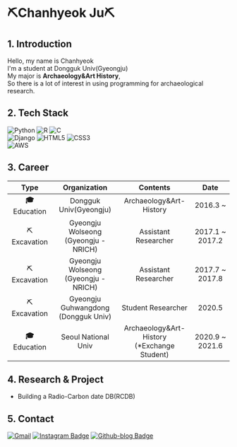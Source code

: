 
# ⛏Chanhyeok Ju⛏

## 1. Introduction

Hello, my name is Chanhyeok<br>
I'm a student at Dongguk Univ(Gyeongju)<br>
My major is **Archaeology&Art History**,<br>
So there is a lot of interest in using programming for archaeological research.


## 2. Tech Stack

![Python](https://img.shields.io/badge/Python-3776AB?style=for-the-badge&logo=python&logoColor=white)
![R](https://img.shields.io/badge/R-276DC3?style=for-the-badge&logo=r&logoColor=white)
![C](https://img.shields.io/badge/C-00599C?style=for-the-badge&logo=c&logoColor=white)
<br>
![Django](https://img.shields.io/badge/Django-092E20?style=for-the-badge&logo=django&logoColor=white)
![HTML5](https://img.shields.io/badge/HTML5-E34F26?style=for-the-badge&logo=html5&logoColor=white)
![CSS3](https://img.shields.io/badge/CSS3-1572B6?style=for-the-badge&logo=css3&logoColor=white)
<br>
![AWS](https://img.shields.io/badge/AWS-232F3E?style=for-the-badge&logo=amazon-aws&logoColor=white)


## 3. Career

|      Type       |                  Organization                  |                    Contents                    |      Date       |
| :-------------: | :--------------------------------------------: | :--------------------------------------------: | :-------------: |
| **🎓** Education |             Dongguk Univ(Gyeongju)             |            Archaeology&Art-History             |    2016.3 ~     |
|   ⛏Excavation   |    Gyeongju Wolseong<br/>(Gyeongju - NRICH)    |              Assistant Researcher              | 2017.1 ~ 2017.2 |
|   ⛏Excavation   |    Gyeongju Wolseong<br>(Gyeongju - NRICH)     |              Assistant Researcher              | 2017.7 ~ 2017.8 |
|   ⛏Excavation   | Gyeongju Guhwangdong<br>(Dongguk Univ) |               Student Researcher               |     2020.5      |
| **🎓** Education |              Seoul National Univ               | Archaeology&Art-History<br>(*Exchange Student) | 2020.9 ~ 2021.6 |


## 4. Research & Project

* Building a Radio-Carbon date DB(RCDB)


## 5. Contact

[![Gmail](https://img.shields.io/badge/Gmail-D14836?style=for-the-badge&logo=gmail&logoColor=white)](https://wnrnrxla@gmail.com)
[![Instagram Badge](https://img.shields.io/badge/Instagram-E4405F?style=for-the-badge&logo=instagram&logoColor=white)](https://www.instagram.com/ch.ju97/)
[![Github-blog Badge](https://img.shields.io/badge/Blog-100000?style=for-the-badge&logo=github&logoColor=white)](https://chantore.github.io/)
